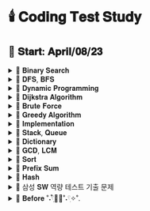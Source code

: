 # 🕯️ 𝐂𝐨𝐝𝐢𝐧𝐠 𝐓𝐞𝐬𝐭 𝐒𝐭𝐮𝐝𝐲

## 📅 𝐒𝐭𝐚𝐫𝐭: 𝐀𝐩𝐫𝐢𝐥/𝟎𝟖/𝟐𝟑

<details>
  <summary>📂 𝐁𝐢𝐧𝐚𝐫𝐲 𝐒𝐞𝐚𝐫𝐜𝐡 </summary>
  <br>
  
  - [[BOJ]2805_나무 자르기](https://www.acmicpc.net/problem/2805)
  - [[PRO]64062_징검다리 건너기](https://school.programmers.co.kr/learn/courses/30/lessons/64062)
  - [[PRO]43238_입국 심사](https://school.programmers.co.kr/learn/courses/30/lessons/43238)
  - [[PRO]142085_디펜스 게임](https://school.programmers.co.kr/learn/courses/30/lessons/142085)
  - [[PRO]72412_순위 검색](https://school.programmers.co.kr/learn/courses/30/lessons/72412)
  - [[BOJ]17266_어두운 굴다리](https://www.acmicpc.net/problem/17266)
  - [[BOJ]2512_예산](https://www.acmicpc.net/problem/2512)
  - [[BOJ]19637_IF문 좀 대신 써줘](https://www.acmicpc.net/problem/19637)
  - [[BOJ]20922_겹치는 건 싫어](https://www.acmicpc.net/problem/20922)
  - [[BOJ]15989_1, 2, 3 더하기 4](https://www.acmicpc.net/problem/15989)
  
  
</details>

<details>
  <summary>📂 𝐃𝐅𝐒, 𝐁𝐅𝐒 </summary>
  <br>
  
  - [[PRO]43164여행경로](https://school.programmers.co.kr/learn/courses/30/lessons/43164)
  - [[PRO][카카오 인턴]67259_경주로 건설](https://school.programmers.co.kr/learn/courses/30/lessons/67259)
  - [[BOJ]17086_아기 상어 2](https://www.acmicpc.net/problem/17086)
  - [[PRO]86971_전력망을 둘로 나누기](https://school.programmers.co.kr/learn/courses/30/lessons/86971)
  - [[PRO]81302_거리두기 확인하기](https://school.programmers.co.kr/learn/courses/30/lessons/81302)
  - [[PRO]154540_무인도 여행](https://school.programmers.co.kr/learn/courses/30/lessons/154540)
  - [[PRO]159993_미로 탈출](https://school.programmers.co.kr/learn/courses/30/lessons/159993)
  - [[PRO]169199_리코쳇 로봇](https://school.programmers.co.kr/learn/courses/30/lessons/169199)
  - [[PRO]12952_N-Queen](https://school.programmers.co.kr/learn/courses/30/lessons/12952)
  - [[BOJ]1926_그림](https://www.acmicpc.net/problem/1926)
  - [[BOJ]10026_적록색약](https://www.acmicpc.net/problem/10026)
  - [[BOJ]4179_불!](https://www.acmicpc.net/problem/4179)
  - [[BOJ]6593_상범 빌딩](https://www.acmicpc.net/problem/6593)
  - [[BOJ]1260_DFS와 BFS](https://www.acmicpc.net/problem/1260)
  - [[BOJ]14940_쉬운 최단거리](https://www.acmicpc.net/problem/14940)

  
</details>

<details>
  <summary>📂 𝐃𝐲𝐧𝐚𝐦𝐢𝐜 𝐏𝐫𝐨𝐠𝐫𝐚𝐦𝐦𝐢𝐧𝐠 </summary>
  <br>

  - [[PRO]12971_스티커 모으기 2](https://school.programmers.co.kr/learn/courses/30/lessons/12971)
  - [[BOJ]9465_스티커](https://www.acmicpc.net/problem/9465)
  - [[BOJ]11726_2 x n 타일링](https://www.acmicpc.net/problem/11726)
  - [[BOJ]11727_2 x n 타일링 2](https://www.acmicpc.net/problem/11727)
  - [[BOJ]2193_이친수](https://www.acmicpc.net/problem/2193)
  - [[BOJ]15990_1, 2, 3 더하기 5](https://www.acmicpc.net/problem/15990)
  - [[BOJ]11053_가장 긴 증가하는 부분 수열](https://www.acmicpc.net/problem/11053)
  - [[BOJ]1912_연속합](https://www.acmicpc.net/problem/1912)
  - [[BOJ]1699_제곱수의 합](https://www.acmicpc.net/problem/1699)
  - [[BOJ]9655_돌 게임](https://www.acmicpc.net/problem/9655)
  - [[BOJ]10844_쉬운 계단 수](https://www.acmicpc.net/problem/10844)
  - [[PRO]12905_가장 큰 정사각형 찾기](https://school.programmers.co.kr/learn/courses/30/lessons/12905)
  - [[BOJ]15486_퇴사 2](https://www.acmicpc.net/problem/15486)
  - [[BOJ]1149_RGB거리](https://www.acmicpc.net/problem/1149)
  - [[BOJ]9084_동전](https://www.acmicpc.net/problem/9084)
  - [[BOJ]1446_지름길](https://www.acmicpc.net/problem/1446)  


</details>

<details>
  <summary>📂 𝐃𝐢𝐣𝐤𝐬𝐭𝐫𝐚 𝐀𝐥𝐠𝐨𝐫𝐢𝐭𝐡𝐦 </summary>
  <br>
  
  - [[PRO]72413_합승 택시 요금](https://school.programmers.co.kr/learn/courses/30/lessons/72413)
  - [[PRO]12978_배달](https://school.programmers.co.kr/learn/courses/30/lessons/12978)

</details>

<details>
  <summary>📂 𝐁𝐫𝐮𝐭𝐞 𝐅𝐨𝐫𝐜𝐞 </summary>
  <br>

  - [[BOJ]2003_수들의 합2](https://www.acmicpc.net/problem/2003)
  - [[BOJ]7568_덩치](https://www.acmicpc.net/problem/7568)
  - [[BOJ]3085_사탕 게임](https://www.acmicpc.net/problem/3085)
  - [[BOJ]6064_카잉 달력](https://www.acmicpc.net/problem/6064)
  - [[BOJ]10655_마라톤 1](https://www.acmicpc.net/problem/10655)
  - [[BOJ]18429_근손실](https://www.acmicpc.net/problem/18429)
  - [[PRO]12923_숫자 블록](https://school.programmers.co.kr/learn/courses/30/lessons/12923)
  - [[BOJ]7568_덩치](https://www.acmicpc.net/problem/7568)
  - [[BOJ]17484_진우의 달 여행 (Small)](https://www.acmicpc.net/problem/17484)
  - [[BOJ]1515_수 이어 쓰기](https://www.acmicpc.net/problem/1515)
  - [[BOJ]2304_창고 다각형](https://www.acmicpc.net/problem/2304)
  - [[BOJ]2531_회전 초밥](https://www.acmicpc.net/problem/2531)
  
</details>

<details>
  <summary>📂 𝐆𝐫𝐞𝐞𝐝𝐲 𝐀𝐥𝐠𝐨𝐫𝐢𝐭𝐡𝐦 </summary>
  <br>
  
  - [[BOJ]2785_체인](https://www.acmicpc.net/problem/2785)
  - [[BOJ]13305_주유소](https://www.acmicpc.net/problem/13305)
  - [[BOJ]19941_햄버거 분배](https://www.acmicpc.net/problem/19941)
  - [[BOJ]20310_타노스](https://www.acmicpc.net/problem/20310)
  - [[BOJ]11501_주식](https://www.acmicpc.net/problem/11501)
  - [[BOJ]17615_볼 모으기](https://www.acmicpc.net/problem/17615)  

</details>

<details>
  <summary>📂 𝐈𝐦𝐩𝐥𝐞𝐦𝐞𝐧𝐭𝐚𝐭𝐢𝐨𝐧 </summary>
  <br>

  - [[BOJ]1316_ 단어 체커](https://www.acmicpc.net/problem/1316)
  - [[BOJ]16967_배열 복원하기](https://www.acmicpc.net/problem/16967)
  - [[BOJ]1205_등수 구하기](https://www.acmicpc.net/problem/1205)
  - [[BOJ]1244_스위치 켜고 끄기](https://www.acmicpc.net/problem/1244)
  - [[BOJ]1138_한 줄로 서기](https://www.acmicpc.net/problem/1138)
  - [[PRO]68936_쿼드압축 후 개수 세기](https://school.programmers.co.kr/learn/courses/30/lessons/68936)
  - [[PRO]68645_삼각 달팽이](https://school.programmers.co.kr/learn/courses/30/lessons/68645)
  - [[PRO]131704_택배 상자](https://school.programmers.co.kr/learn/courses/30/lessons/131704)
  - [[PRO]72411_메뉴 리뉴얼](https://school.programmers.co.kr/learn/courses/30/lessons/72411)
  - [[PRO]140107_점 찍기](https://school.programmers.co.kr/learn/courses/30/lessons/140107)
  - [[PRO]67257_수식 최대화](https://school.programmers.co.kr/learn/courses/30/lessons/67257)
  - [[PRO]77485_행렬 테두리 회전하기](https://school.programmers.co.kr/learn/courses/30/lessons/77485)
  - [[PRO]155651_호텔 대실](https://school.programmers.co.kr/learn/courses/30/lessons/155651)
  - [[PRO]148653_마법의 엘리베이터](https://school.programmers.co.kr/learn/courses/30/lessons/148653)
  - [[PRO]12946_하노이의 탑](https://school.programmers.co.kr/learn/courses/30/lessons/12946)
  - [[PRO]152996_시소 짝꿍](https://school.programmers.co.kr/learn/courses/30/lessons/152996)
  - [[PRO]131130_혼자 놀기의 달인](https://school.programmers.co.kr/learn/courses/30/lessons/131130)
  - [[PRO]147354_테이블 해시 함수](https://school.programmers.co.kr/learn/courses/30/lessons/147354)
  - [[PRO]42890_후보키](https://school.programmers.co.kr/learn/courses/30/lessons/42890)
  - [[PRO]172927_광물 캐기](https://school.programmers.co.kr/learn/courses/30/lessons/172927)
  - [[PRO]181187_두 원 사이의 정수 쌍](https://school.programmers.co.kr/learn/courses/30/lessons/181187)
  - [[PRO]176962_과제 진행하기](https://school.programmers.co.kr/learn/courses/30/lessons/176962)
  - [[PRO]150368_이모티콘 할인행사](https://school.programmers.co.kr/learn/courses/30/lessons/150368)
  - [[PRO]160585_혼자서 하는 틱택토](https://school.programmers.co.kr/learn/courses/30/lessons/160585)
  - [[BOJ]23971_ZOAC 4](https://www.acmicpc.net/problem/23971)
  - [[BOJ]5073_삼각형과 세 변](https://www.acmicpc.net/problem/5073)
  - [[BOJ]2292_벌집](https://www.acmicpc.net/problem/2292)
  - [[BOJ]1157_단어 공부](https://www.acmicpc.net/problem/1157)
  - [[BOJ]11723_집합](https://www.acmicpc.net/problem/11723)
  - [[BOJ]10431_줄세우기](https://www.acmicpc.net/problem/10431)
  - [[BOJ]8979_올림픽](https://www.acmicpc.net/problem/8979)
  - [[BOJ]4659_비밀번호 발음하기](https://www.acmicpc.net/problem/4659)
  - [[BOJ]25757_임스와 함께하는 미니게임](https://www.acmicpc.net/problem/25757)
  - [[BOJ]20125_쿠키의 신체 측정](https://www.acmicpc.net/problem/20125)
  - [[BOJ]1205_등수 구하기](https://www.acmicpc.net/problem/1205)
  - [[BOJ]1244_스위치 켜고 끄기](https://www.acmicpc.net/problem/1244)
  - [[BOJ]9017_크로스 컨트리](https://www.acmicpc.net/problem/9017)
  - [[BOJ]2607_비슷한 단어](https://www.acmicpc.net/problem/2607)
  - [[BOJ]20006_랭킹전 대기열](https://www.acmicpc.net/problem/20006)  
  - [[BOJ]1138_한 줄로 서기](https://www.acmicpc.net/problem/1138)


</details>

<details>
  <summary>📂 𝐒𝐭𝐚𝐜𝐤, 𝐐𝐮𝐞𝐮𝐞 </summary>
  <br>
  
  - [[BOJ]1935_후위 표기식2](https://www.acmicpc.net/problem/1935)
  - [[PRO]42586_기능개발](https://school.programmers.co.kr/learn/courses/30/lessons/42586)
  - [[BOJ]2164_카드2](https://www.acmicpc.net/problem/2164)
  - [[BOJ]1927_최소 힙](https://www.acmicpc.net/problem/1927)  
  - [[BOJ]1406_에디터](https://www.acmicpc.net/problem/1406)  

</details>

<details>
  <summary>📂 𝐃𝐢𝐜𝐭𝐢𝐨𝐧𝐚𝐫𝐲 </summary>
  <br>

  - [[PRO]132265_롤케이크 자르기](https://school.programmers.co.kr/learn/courses/30/lessons/132265)
  
</details>

<details>
  <summary>📂 𝐆𝐂𝐃, 𝐋𝐂𝐌 </summary>
  <br>

  - [[PRO]135807_숫자 카드 나누기](https://school.programmers.co.kr/learn/courses/30/lessons/135807)
    
</details>

<details>
  <summary>📂 𝐒𝐨𝐫𝐭 </summary>
  <br>

  - [[PRO]181188_요격 시스템](https://school.programmers.co.kr/learn/courses/30/lessons/181188)
  - [[BOJ]20920_영단어 암기는 괴로워](https://www.acmicpc.net/problem/20920)
  - [[BOJ]3758_KCPC](https://www.acmicpc.net/problem/3758)
  - [[BOJ]2075_N번째로 큰 수](https://www.acmicpc.net/problem/2075)  


</details>

<details>
  <summary>📂 𝐏𝐫𝐞𝐟𝐢𝐱 𝐒𝐮𝐦 </summary>
  <br>

  - [[BOJ]21921_블로그](https://www.acmicpc.net/problem/21921)
  
</details>

<details>
  <summary>📂 𝐇𝐚𝐬𝐡 </summary>
  <br>

  - [[BOJ]22233_가희와 키워드](https://www.acmicpc.net/problem/22233)
    
</details>

<details>
  <summary>📂 삼성 𝐒𝐖 역량 테스트 기출 문제 </summary>
  <br>

  💙 문제집 링크: https://www.acmicpc.net/workbook/view/1152
  - [[BOJ]14888_연산자 끼워넣기](https://www.acmicpc.net/problem/14888)
  - [[BOJ]14889_스타트와 링크](https://www.acmicpc.net/problem/14889)
  - [[BOJ]15686_치킨배달](https://www.acmicpc.net/problem/15686)
  - [[BOJ]20055_컨베이어 벨트 위의 로봇](https://www.acmicpc.net/problem/20055)
  - [[BOJ]21608_상어 초등학교](https://www.acmicpc.net/problem/21608)
  - [[BOJ]21610_마법사 상어와 비바라기](https://www.acmicpc.net/problem/21610)
  - [[BOJ]3190_뱀](https://www.acmicpc.net/problem/3190)

</details>

<details>
  <summary> 📁 𝐁𝐞𝐟𝐨𝐫𝐞 ˚˖𓍢ִִ໋🌊🦈˚˖𓍢ִ✧˚. </summary>
  <br>

  - [[BOJ]1522_문자열 교환](https://www.acmicpc.net/problem/1522)
  
  
</details>
